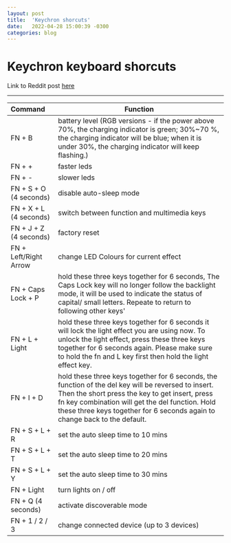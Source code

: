 ```yaml
---
layout: post
title:  'Keychron shorcuts'
date:   2022-04-28 15:00:39 -0300
categories: blog
---
```


# Keychron keyboard shorcuts

Link to Reddit post [here](https://www.reddit.com/r/Keychron/comments/lrr970/list_of_shortcuts_in_keychron_keyboards/)

---

Command | Function
:--- | ---
| FN + B | battery level (RGB versions - if the power above 70%, the charging indicator is green; 30%~70 %, the charging indicator will be blue; when it is under 30%, the charging indicator will keep flashing.)
| FN + + | faster leds
| FN + - | slower leds
| FN + S + O (4 seconds) | disable auto-sleep mode
| FN + X + L (4 seconds) | switch between function and multimedia keys
| FN + J + Z (4 seconds) | factory reset
| FN + Left/Right Arrow | change LED Colours for current effect
| FN + Caps Lock + P | hold these three keys together for 6 seconds, The Caps Lock key will no longer follow the backlight mode, it will be used to indicate the status of capital/ small letters. Repeate to return to following other keys'
| FN + L + Light | hold these three keys together for 6 seconds it will lock the light effect you are using now. To unlock the light effect, press these three keys together for 6 seconds again. Please make sure to hold the fn and L key first then hold the light effect key.
| FN + I + D | hold these three keys together for 6 seconds, the function of the del key will be reversed to insert. Then the short press the key to get insert, press fn key combination will get the del function. Hold these three keys together for 6 seconds again to change back to the default.
| FN + S + L + R | set the auto sleep time to 10 mins
| FN + S + L + T | set the auto sleep time to 20 mins
| FN + S + L + Y | set the auto sleep time to 30 mins
| FN + Light | turn lights on / off
| FN + Q (4 seconds) | activate discoverable mode
| FN + 1 / 2 / 3 | change connected device (up to 3 devices)
